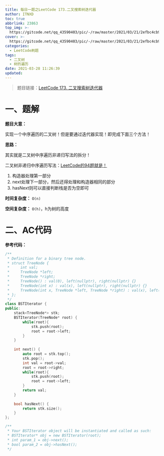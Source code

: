 ```yaml
---
title: 每日一题之LeetCode 173.二叉搜索树迭代器
author: ITNXD
toc: true
abbrlink: 23863
top_img: >-
  https://gitcode.net/qq_43590403/pic/-/raw/master/2021/03/21/2efbc4cb93b487fd05b4faaa113a1b7d.png
cover: >-
  https://gitcode.net/qq_43590403/pic/-/raw/master/2021/03/21/2efbc4cb93b487fd05b4faaa113a1b7d.png
categories:
  - LeetCode刷题
tags:
  - 二叉树
  - 树的遍历
date: 2021-03-28 11:26:39
updated:
---
```








> 题目链接：[LeetCode 173. 二叉搜索树迭代器](https://leetcode-cn.com/problems/binary-search-tree-iterator/)





# 一、题解





**题目大意：**



实现一个中序遍历的二叉树！但是要通过迭代器实现！即完成下面三个方法！



**思路：**



其实就是二叉树中序遍历非递归写法的拆分！

二叉树非递归中序遍历写法：[LeetCode的94题就是！](https://www.itnxd.cn/posts/16898.html)

1. 构造器处理第一部分
2. next处理下一部分，然后还得处理和构造器相同的部分
3. hasNext则可以直接判断栈是否为空即可







**时间复杂度：** `O(n)`

**空间复杂度：** `O(h)`，h为树的高度





# 二、AC代码







**参考代码：**







```c++
/**
 * Definition for a binary tree node.
 * struct TreeNode {
 *     int val;
 *     TreeNode *left;
 *     TreeNode *right;
 *     TreeNode() : val(0), left(nullptr), right(nullptr) {}
 *     TreeNode(int x) : val(x), left(nullptr), right(nullptr) {}
 *     TreeNode(int x, TreeNode *left, TreeNode *right) : val(x), left(left), right(right) {}
 * };
 */
class BSTIterator {
public:
    stack<TreeNode*> stk;
    BSTIterator(TreeNode* root) {
        while(root){
            stk.push(root);
            root = root->left;
        }
    }
    
    int next() {
        auto root = stk.top();
        stk.pop();
        int val = root->val;
        root = root->right;
        while(root){
            stk.push(root);
            root = root->left;
        }
        return val;
    }
    
    bool hasNext() {
        return stk.size();
    }
};

/**
 * Your BSTIterator object will be instantiated and called as such:
 * BSTIterator* obj = new BSTIterator(root);
 * int param_1 = obj->next();
 * bool param_2 = obj->hasNext();
 */
```

